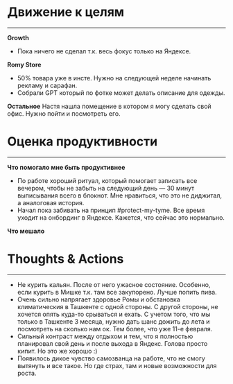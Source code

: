 # Движение к целям
---
**Growth**
- Пока ничего не сделал т.к. весь фокус только на Яндексе.

**Romy Store**
- 50% товара уже в инсте. Нужно на следующей неделе начинать рекламу и сарафан. 
- Собрали GPT который по фотке может делать описание для одежды. 

**Остальное**
Настя нашла помещение в котором я могу сделать свой офис. Нужно пойти и посмотреть его.


# Оценка продуктивности
---
**Что помогало мне быть продуктивнее**
- По работе хороший ритуал, который помогает записать все вечером, чтобы не забыть на следующий день — 30 минут выписывания всего в блокнот. Мне нравиться, что это не диджитал, а аналоговая история. 
- Начал пока забивать на принцип #protect-my-tyme. Все время уходит на онбординг в Яндексе. Кажется, что сейчас это нормально. 

**Что мешало**


# Thoughts & Actions
---
- Не курить кальян. После от него ужасное состояние. Особенно, если курить в Мишке т.к. там все закупорено. Лучше попить пива. 
- Очень сильно напрягает здоровье Ромы и обстановка климатическия в Ташкенте с одной стороны. С другой стороны, не хочется опять куда-то срываться и ехать. С учетом того, что мы только в Ташкенте 3 месяца, нужно дать шанс дожить до лета и посмотреть на сколько нам ок. Тем более, что уже 11-е февраля. 
- Сильный контраст между отдыхом и тем, что я полностью планировал свой день и после выхода в Яндекс. Голова просто кипит. Но это же хорошо :) 
- Появилось дикое чувство самозванца на работе, что не смогу вытянуть и все такое. Но где страх, там и новые возможности для роста. 